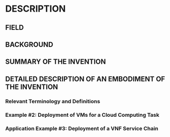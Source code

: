 # DESCRIPTION

## FIELD

## BACKGROUND

## SUMMARY OF THE INVENTION

## DETAILED DESCRIPTION OF AN EMBODIMENT OF THE INVENTION

### Relevant Terminology and Definitions

### Example #2: Deployment of VMs for a Cloud Computing Task

### Application Example #3: Deployment of a VNF Service Chain

